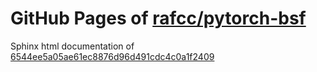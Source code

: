 GitHub Pages of [rafcc/pytorch-bsf](https://github.com/rafcc/pytorch-bsf)
===
Sphinx html documentation of [6544ee5a05ae61ec8876d96d491cdc4c0a1f2409](https://github.com/rafcc/pytorch-bsf/tree/6544ee5a05ae61ec8876d96d491cdc4c0a1f2409)
